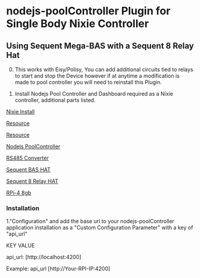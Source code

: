 # nodejs-poolController Plugin for Single Body Nixie Controller

## Using Sequent Mega-BAS with a Sequent 8 Relay Hat

0. This works with Eisy/Polisy, You can add additional circuits tied to relays to start and stop
 the Device however if at anytime a modification is made to pool controller you will need to reinstall this Plugin.

1. Install Nodejs Pool Controller and Dashboard required as a Nixie controller, additional parts listed.

[Nixie Install](https://github.com/tagyoureit/nodejs-poolController/wiki/DIY-Standalone-Nixie-Pool-Controller)

[Resource](https://www.troublefreepool.com/threads/nodejs-pool-controller-work-with-pump-only.246189/)

[Resource](https://sites.google.com/view/randypool/swg/poolcontroller)

[Nodejs PoolController](https://github.com/tagyoureit/nodejs-poolController)

[RS485 Converter](https://www.waveshare.com/usb-to-rs485.htm)

[Sequent BAS HAT](https://sequentmicrosystems.com/products/building-automation-8-layer-stackable-hat-v4-for-raspberry-pi)

[Sequent 8 Relay HAT](https://sequentmicrosystems.com/products/8-relays-stackable-card-for-raspberry-pi)

[RPi-4 8gb](https://www.canakit.com/raspberry-pi-4-8gb.html)

### Installation

1."Configuration" and add the base url to your nodejs-poolController application installation as a "Custom Configuration Parameter" with a key of "api_url"

KEY      VALUE

api_url: [http://localhost:4200]

Example: api_url  [http://Your-RPI-IP:4200]
